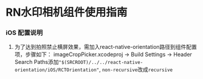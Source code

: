 # RN水印相机组件使用指南

### iOS 配置说明

1. 为了达到拍照禁止横屏效果，需加入react-native-orientation路径到组件配置项，步骤如下：
imageCropPicker.xcodeproj -> Build Settings -> Header Search Paths添加`"$(SRCROOT)/../../react-native-orientation/iOS/RCTOrientation"`, `non-recursive`改成`recursive`


